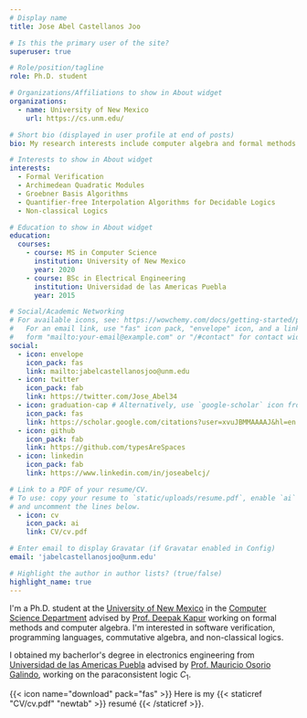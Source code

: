 ```yaml
---
# Display name
title: Jose Abel Castellanos Joo

# Is this the primary user of the site?
superuser: true

# Role/position/tagline
role: Ph.D. student

# Organizations/Affiliations to show in About widget
organizations:
  - name: University of New Mexico
    url: https://cs.unm.edu/

# Short bio (displayed in user profile at end of posts)
bio: My research interests include computer algebra and formal methods

# Interests to show in About widget
interests:
  - Formal Verification
  - Archimedean Quadratic Modules
  - Groebner Basis Algorithms
  - Quantifier-free Interpolation Algorithms for Decidable Logics
  - Non-classical Logics

# Education to show in About widget
education:
  courses:
    - course: MS in Computer Science
      institution: University of New Mexico
      year: 2020
    - course: BSc in Electrical Engineering
      institution: Universidad de las Americas Puebla
      year: 2015

# Social/Academic Networking
# For available icons, see: https://wowchemy.com/docs/getting-started/page-builder/#icons
#   For an email link, use "fas" icon pack, "envelope" icon, and a link in the
#   form "mailto:your-email@example.com" or "/#contact" for contact widget.
social:
  - icon: envelope
    icon_pack: fas
    link: mailto:jabelcastellanosjoo@unm.edu
  - icon: twitter
    icon_pack: fab
    link: https://twitter.com/Jose_Abel34
  - icon: graduation-cap # Alternatively, use `google-scholar` icon from `ai` icon pack
    icon_pack: fas
    link: https://scholar.google.com/citations?user=xvuJBMMAAAAJ&hl=en
  - icon: github
    icon_pack: fab
    link: https://github.com/typesAreSpaces
  - icon: linkedin
    icon_pack: fab
    link: https://www.linkedin.com/in/joseabelcj/

# Link to a PDF of your resume/CV.
# To use: copy your resume to `static/uploads/resume.pdf`, enable `ai` icons in `params.toml`,
# and uncomment the lines below.
  - icon: cv
    icon_pack: ai
    link: CV/cv.pdf

# Enter email to display Gravatar (if Gravatar enabled in Config)
email: 'jabelcastellanosjoo@unm.edu'

# Highlight the author in author lists? (true/false)
highlight_name: true
---
```


I'm a Ph.D. student at the <a href="https://www.unm.edu/">University of New Mexico</a> 
in the <a href="https://www.cs.unm.edu/">Computer Science Department</a> advised by 
<a href="https://www.cs.unm.edu/~kapur/">Prof. Deepak Kapur</a> working on formal methods
and computer algebra.  I'm interested in software verification, programming languages,
commutative algebra, and non-classical logics.

I obtained my bacherlor's degree in electronics engineering from 
<a href="https://www.udlap.mx/web/en/">Universidad de las Americas Puebla</a>
advised by 
<a href="https://sites.google.com/site/osoriomauri/">Prof. Mauricio Osorio Galindo</a>,
working on the paraconsistent logic $C_1$.

{{< icon name="download" pack="fas" >}} Here is my {{< staticref "CV/cv.pdf" "newtab" >}} resumé {{< /staticref >}}.
